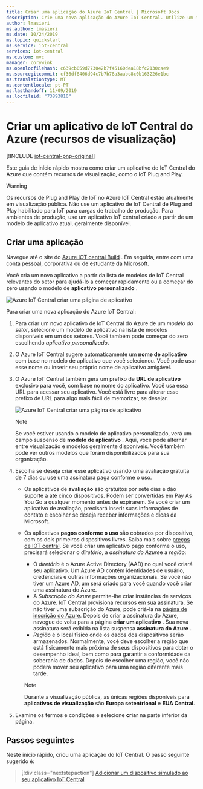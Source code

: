 ```yaml
---
title: Criar uma aplicação do Azure IoT Central | Microsoft Docs
description: Crie uma nova aplicação do Azure IoT Central. Utilize um modelo de aplicação para criar uma aplicação de avaliação ou pay as you go.
author: lmasieri
ms.author: lmasieri
ms.date: 10/24/2019
ms.topic: quickstart
ms.service: iot-central
services: iot-central
ms.custom: mvc
manager: corywink
ms.openlocfilehash: c639cb059d773042b7f45160dea18bfc2130cae9
ms.sourcegitcommit: cf36df8406d94c7b7b78a3aabc8c0b163226e1bc
ms.translationtype: MT
ms.contentlocale: pt-PT
ms.lasthandoff: 11/09/2019
ms.locfileid: "73893810"
---
```

# <a name="create-an-azure-iot-central-application-preview-features"></a>Criar um aplicativo de IoT Central do Azure (recursos de visualização)

[!INCLUDE [iot-central-pnp-original](../../../includes/iot-central-pnp-original-note.md)]

Este guia de início rápido mostra como criar um aplicativo de IoT Central do Azure que contém recursos de visualização, como o IoT Plug and Play.

> [!WARNING]
> Os recursos de Plug and Play de IoT no Azure IoT Central estão atualmente em visualização pública. Não use um aplicativo de IoT Central de Plug and Play habilitado para IoT para cargas de trabalho de produção. Para ambientes de produção, use um aplicativo IoT central criado a partir de um modelo de aplicativo atual, geralmente disponível.

## <a name="create-an-application"></a>Criar uma aplicação

Navegue até o site do [Azure IOT central Build](https://aka.ms/iotcentral) . Em seguida, entre com uma conta pessoal, corporativa ou de estudante da Microsoft.

Você cria um novo aplicativo a partir da lista de modelos de IoT Central relevantes do setor para ajudá-lo a começar rapidamente ou a começar do zero usando o modelo de **aplicativo personalizado** .

![Azure IoT Central criar uma página de aplicativo](media/quick-deploy-iot-central/iotcentralcreate-templates-pnp.png)

Para criar uma nova aplicação do Azure IoT Central:

1. Para criar um novo aplicativo de IoT Central do Azure de um *modelo do setor*, selecione um modelo de aplicativo na lista de modelos disponíveis em um dos setores. Você também pode começar do zero escolhendo *aplicativo personalizado*.
1. O Azure IoT Central sugere automaticamente um **nome de aplicativo** com base no modelo de aplicativo que você selecionou. Você pode usar esse nome ou inserir seu próprio nome de aplicativo amigável.
1. O Azure IoT Central também gera um prefixo de **URL de aplicativo** exclusivo para você, com base no nome do aplicativo. Você usa essa URL para acessar seu aplicativo. Você está livre para alterar esse prefixo de URL para algo mais fácil de memorizar, se desejar.

    ![Azure IoT Central criar uma página de aplicativo](media/quick-deploy-iot-central/iotcentralcreate-industry-pnp.png)

    > [!NOTE]
    > Se você estiver usando o modelo de aplicativo personalizado, verá um campo suspenso de **modelo de aplicativo** . Aqui, você pode alternar entre visualização e modelos geralmente disponíveis. Você também pode ver outros modelos que foram disponibilizados para sua organização.

1. Escolha se deseja criar esse aplicativo usando uma avaliação gratuita de 7 dias ou use uma assinatura paga conforme o uso.
    - Os aplicativos de **avaliação** são gratuitos por sete dias e dão suporte a até cinco dispositivos. Podem ser convertidas em Pay As You Go a qualquer momento antes de expirarem. Se você criar um aplicativo de avaliação, precisará inserir suas informações de contato e escolher se deseja receber informações e dicas da Microsoft.
    - Os aplicativos **pagos conforme o uso** são cobrados por dispositivo, com os dois primeiros dispositivos livres. Saiba mais sobre [preços de IOT central](https://aka.ms/iotcentral-pricing). Se você criar um aplicativo pago conforme o uso, precisará selecionar o *diretório*, a *assinatura do Azure*e a *região*:
        - O *diretório* é o Azure Active Directory (AAD) no qual você criará seu aplicativo. Um Azure AD contém identidades de usuário, credenciais e outras informações organizacionais. Se você não tiver um Azure AD, um será criado para você quando você criar uma assinatura do Azure.
        - A *Subscrição do Azure* permite-lhe criar instâncias de serviços do Azure. IoT Central provisiona recursos em sua assinatura. Se não tiver uma subscrição do Azure, pode criá-la na [página de inscrição do Azure](https://aka.ms/createazuresubscription). Depois de criar a assinatura do Azure, navegue de volta para a página **criar um aplicativo** . Sua nova assinatura será exibida na lista suspensa **assinatura do Azure** .
        - *Região* é o local físico onde os dados dos dispositivos serão armazenados. Normalmente, você deve escolher a região que está fisicamente mais próxima de seus dispositivos para obter o desempenho ideal, bem como para garantir a conformidade da soberania de dados. Depois de escolher uma região, você não poderá mover seu aplicativo para uma região diferente mais tarde.

        > [!NOTE]
        > Durante a visualização pública, as únicas regiões disponíveis para **aplicativos de visualização** são **Europa setentrional** e **EUA Central**.

1. Examine os termos e condições e selecione **criar** na parte inferior da página.

## <a name="next-steps"></a>Passos seguintes

Neste início rápido, criou uma aplicação do IoT Central. O passo seguinte sugerido é:

> [!div class="nextstepaction"]
> [Adicionar um dispositivo simulado ao seu aplicativo IoT Central](./quick-create-pnp-device.md)
